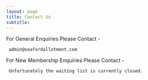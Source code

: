 ```yaml
---
layout: page
title: Contact Us
subtitle:
---
```

For General Enquiries Please Contact -

     admin@seafordallotment.com

For New Membership Enquiries Please Contact -

     Unfortunately the waiting list is currently closed.



      
